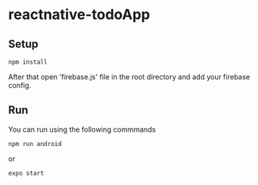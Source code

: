 # reactnative-todoApp
## Setup
```
npm install
```
After that open 'firebase.js' file in the root directory and add your firebase config.

## Run

You can run using the following commmands
```
npm run android
```
or
```
expo start 
```
